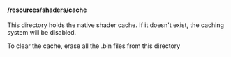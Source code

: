 #### /resources/shaders/cache

This directory holds the native shader cache. If it doesn't exist, the caching
system will be disabled.


To clear the cache, erase all the .bin files from this directory
